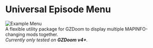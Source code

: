 # Universal Episode Menu
![Example Menu](https://i.imgur.com/3MPsi4Nl.png "Example Menu")  
A flexible utility package for GZDoom to display multiple MAPINFO-changing mods together.  
_Currently only tested on **GZDoom v4+**._
